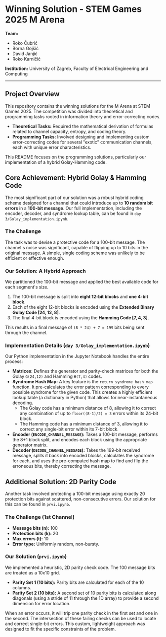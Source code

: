 # Winning Solution - STEM Games 2025 M Arena

**Team:**
*   Roko Čubrić
*   Borna Gojšić
*   David Janjić
*   Roko Karničić

**Institution:** University of Zagreb, Faculty of Electrical Engineering and Computing

---

## Project Overview

This repository contains the winning solutions for the M Arena at STEM Games 2025. The competition was divided into theoretical and programming tasks rooted in information theory and error-correcting codes.

*   **Theoretical Tasks:** Required the mathematical derivation of formulas related to channel capacity, entropy, and coding theory.
*   **Programming Tasks:** Involved designing and implementing custom error-correcting codes for several "exotic" communication channels, each with unique error characteristics.

This README focuses on the programming solutions, particularly our implementation of a hybrid Golay-Hamming code.

## Core Achievement: Hybrid Golay & Hamming Code

The most significant part of our solution was a robust hybrid coding scheme designed for a channel that could introduce up to **10 random bit errors** in a **100-bit message**. Our full implementation, including the encoder, decoder, and syndrome lookup table, can be found in `day 3/Golay_implementation.ipynb`.

### The Challenge

The task was to devise a protective code for a 100-bit message. The channel's noise was significant, capable of flipping up to 10 bits in the original message. A simple, single coding scheme was unlikely to be efficient or effective enough.

### Our Solution: A Hybrid Approach

We partitioned the 100-bit message and applied the best available code for each segment's size.

1.  The 100-bit message is split into **eight 12-bit blocks** and **one 4-bit block**.
2.  Each of the eight 12-bit blocks is encoded using the **Extended Binary Golay Code [24, 12, 8]**.
3.  The final 4-bit block is encoded using the **Hamming Code [7, 4, 3]**.

This results in a final message of `(8 * 24) + 7 = 199` bits being sent through the channel.

### Implementation Details (`day 3/Golay_implementation.ipynb`)

Our Python implementation in the Jupyter Notebook handles the entire process:

*   **Matrices:** Defines the generator and parity-check matrices for both the Golay `G(24,12)` and Hamming `H(7,4)` codes.
*   **Syndrome Hash Map:** A key feature is the `return_syndrome_hash_map` function. It pre-calculates the error pattern corresponding to every possible syndrome for the given code. This creates a highly efficient lookup table (a dictionary in Python) that allows for near-instantaneous decoding.
    *   The Golay code has a minimum distance of 8, allowing it to correct any combination of up to `floor((8-1)/2) = 3` errors within its 24-bit block.
    *   The Hamming code has a minimum distance of 3, allowing it to correct any single-bit error within its 7-bit block.
*   **Encoder (`ENCODE_CHANNEL_MESSAGE`):** Takes a 100-bit message, performs the 8+1 block split, and encodes each block using the appropriate generator matrix.
*   **Decoder (`DECODE_CHANNEL_MESSAGE`):** Takes the 199-bit received message, splits it back into encoded blocks, calculates the syndrome for each, and uses the pre-computed hash map to find and flip the erroneous bits, thereby correcting the message.

## Additional Solution: 2D Parity Code

Another task involved protecting a 100-bit message using exactly 20 protection bits against scattered, non-consecutive errors. Our solution for this can be found in `prvi.ipynb`.

### The Challenge (1st Channel)

-   **Message bits (n):** 100
-   **Protection bits (k):** 20
-   **Max errors (t):** 10
-   **Error type:** Uniformly random, non-bursty.

### Our Solution (`prvi.ipynb`)

We implemented a heuristic, 2D parity check code. The 100 message bits are treated as a 10x10 grid.

*   **Parity Set 1 (10 bits):** Parity bits are calculated for each of the 10 columns.
*   **Parity Set 2 (10 bits):** A second set of 10 parity bits is calculated along diagonals (using a stride of 11 through the 1D array) to provide a second dimension for error location.

When an error occurs, it will trip one parity check in the first set and one in the second. The intersection of these failing checks can be used to locate and correct single-bit errors. This custom, lightweight approach was designed to fit the specific constraints of the problem.

